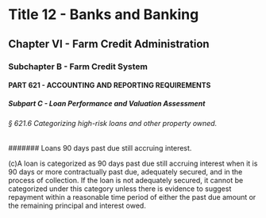 
# Title 12 - Banks and Banking
## Chapter VI - Farm Credit Administration
### Subchapter B - Farm Credit System
#### PART 621 - ACCOUNTING AND REPORTING REQUIREMENTS
##### Subpart C - Loan Performance and Valuation Assessment
###### § 621.6 Categorizing high-risk loans and other property owned.
####### Loans 90 days past due still accruing interest.

(c)A loan is categorized as 90 days past due still accruing interest when it is 90 days or more contractually past due, adequately secured, and in the process of collection. If the loan is not adequately secured, it cannot be categorized under this category unless there is evidence to suggest repayment within a reasonable time period of either the past due amount or the remaining principal and interest owed.
